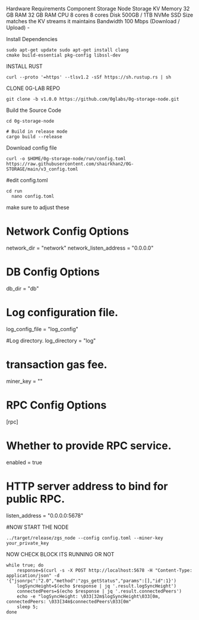 Hardware Requirements
Component	Storage Node	Storage KV
Memory	32 GB RAM	32 GB RAM
CPU	8 cores	8 cores
Disk	500GB / 1TB NVMe SSD	Size matches the KV streams it maintains
Bandwidth	100 Mbps (Download / Upload)	-




Install Dependencies

<pre><code>sudo apt-get update sudo apt-get install clang
cmake build-essential pkg-config libssl-dev </code></pre>

INSTALL RUST

<pre><code>curl --proto '=https' --tlsv1.2 -sSf https://sh.rustup.rs | sh </code></pre>

CLONE 0G-LAB REPO

<pre><code>git clone -b v1.0.0 https://github.com/0glabs/0g-storage-node.git</code></pre>

Build the Source Code

<pre><code>cd 0g-storage-node

# Build in release mode
cargo build --release </code></pre>

Download config file

<pre><code>curl -o $HOME/0g-storage-node/run/config.toml https://raw.githubusercontent.com/shairkhan2/0G-STORAGE/main/v3_config.toml</code></pre>

#edit config.toml

<pre><code>cd run
  nano config.toml</code></pre>

make sure to adjust these
 # Network Config Options
network_dir = "network"
network_listen_address = "0.0.0.0"

 # DB Config Options
db_dir = "db"

 # Log configuration file.
log_config_file = "log_config"

 #Log directory.
log_directory = "log"

 # transaction gas fee.
miner_key = ""

 # RPC Config Options
[rpc]

 # Whether to provide RPC service.
 enabled = true

 # HTTP server address to bind for public RPC.
 listen_address = "0.0.0.0:5678"


 #NOW START THE NODE 

<pre><code>../target/release/zgs_node --config config.toml --miner-key your_private_key </code></pre>

NOW CHECK BLOCK ITS RUNNING OR NOT

<pre><code>while true; do
    response=$(curl -s -X POST http://localhost:5678 -H "Content-Type: application/json" -d '{"jsonrpc":"2.0","method":"zgs_getStatus","params":[],"id":1}')
    logSyncHeight=$(echo $response | jq '.result.logSyncHeight')
    connectedPeers=$(echo $response | jq '.result.connectedPeers')
    echo -e "logSyncHeight: \033[32m$logSyncHeight\033[0m, connectedPeers: \033[34m$connectedPeers\033[0m"
    sleep 5;
done</code></pre>
